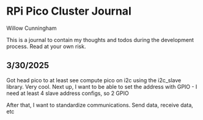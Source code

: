 # RPi Pico Cluster Journal
Willow Cunningham

This is a journal to contain my thoughts and todos during the development process. 
Read at your own risk.

## 3/30/2025

Got head pico to at least see compute pico on i2c using the i2c_slave library.
Very cool.
Next up, I want to be able to set the address with GPIO - I need at least 4 slave address configs, so 2 GPIO


After that, I want to standardize communications. Send data, receive data, etc